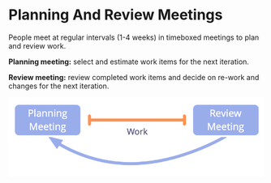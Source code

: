 # Planning And Review Meetings

<summary>
People meet at regular intervals (1-4 weeks) in timeboxed meetings to plan and review work.
</summary>

**Planning meeting:** select and estimate work items for the next iteration.

**Review meeting:** review completed work items and decide on re-work and changes for the next iteration.

![Planning and review meetings](img/meetings/planning-review.png)
